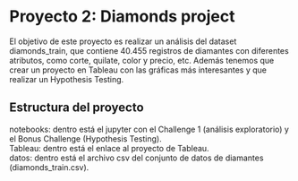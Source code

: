 # Proyecto 2: Diamonds project

El objetivo de este proyecto es realizar un análisis del dataset diamonds_train, que contiene 40.455 registros de diamantes con diferentes atributos, como corte, quilate, color y precio, etc.
Además tenemos que crear un proyecto en Tableau con las gráficas más interesantes y que realizar un Hypothesis Testing.

## Estructura del proyecto

notebooks: dentro está el jupyter con el Challenge 1 (análisis exploratorio) y el Bonus Challenge (Hypothesis Testing).   
Tableau: dentro está el enlace al proyecto de Tableau.    
datos: dentro está el archivo csv del conjunto de datos de diamantes (diamonds_train.csv).
